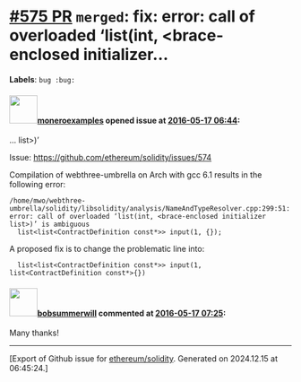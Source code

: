 # [\#575 PR](https://github.com/ethereum/solidity/pull/575) `merged`: fix: error: call of overloaded ‘list(int, <brace-enclosed initializer…
**Labels**: `bug :bug:`


#### <img src="https://avatars.githubusercontent.com/u/15305358?v=4" width="50">[moneroexamples](https://github.com/moneroexamples) opened issue at [2016-05-17 06:44](https://github.com/ethereum/solidity/pull/575):

… list>)’

Issue: https://github.com/ethereum/solidity/issues/574

Compilation of webthree-umbrella on Arch with gcc 6.1 results in the following
error:

```
/home/mwo/webthree-umbrella/solidity/libsolidity/analysis/NameAndTypeResolver.cpp:299:51: error: call of overloaded ‘list(int, <brace-enclosed initializer list>)’ is ambiguous
  list<list<ContractDefinition const*>> input(1, {});
```

A proposed fix is to change the problematic line into:

```
  list<list<ContractDefinition const*>> input(1, list<ContractDefinition const*>{})
```


#### <img src="https://avatars.githubusercontent.com/u/3788156?u=f379551fa667ddb096e1ea2ef248d16e7461b1c3&v=4" width="50">[bobsummerwill](https://github.com/bobsummerwill) commented at [2016-05-17 07:25](https://github.com/ethereum/solidity/pull/575#issuecomment-219639571):

Many thanks!


-------------------------------------------------------------------------------



[Export of Github issue for [ethereum/solidity](https://github.com/ethereum/solidity). Generated on 2024.12.15 at 06:45:24.]
